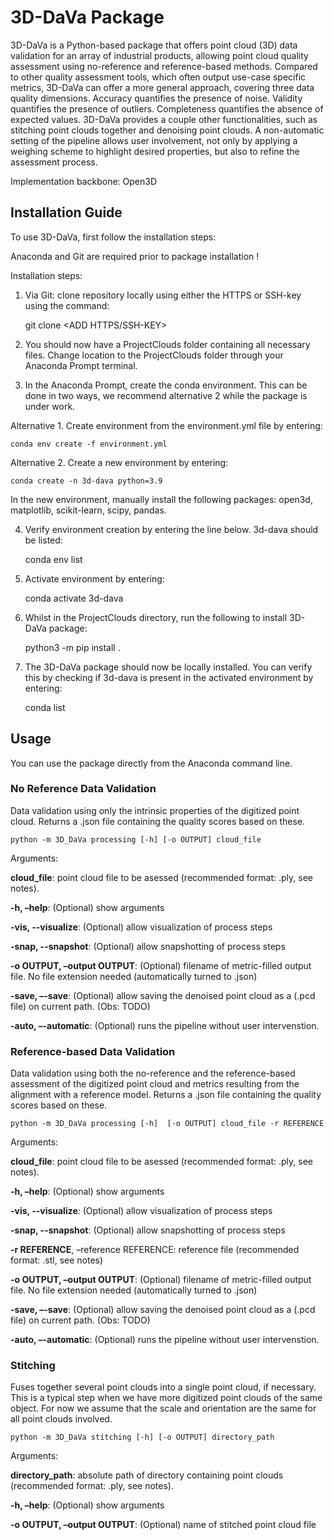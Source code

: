 <h1> 3D-DaVa Package </h1>

3D-DaVa is a Python-based package that offers point cloud (3D) data validation for an array of industrial products, allowing  point cloud quality assessment using no-reference and reference-based methods. Compared to other quality assessment tools, which often output use-case specific metrics, 3D-DaVa can offer a more general approach, covering three data quality dimensions. Accuracy quantifies the presence of noise. Validity quantifies the presence of outliers. Completeness quantifies the absence of expected values. 3D-DaVa provides a couple other functionalities, such as stitching point clouds together and denoising point clouds. A non-automatic setting of the pipeline allows user involvement, not only by applying a weighing scheme to highlight desired properties, but also to refine the assessment process.

Implementation backbone: Open3D


<h2> Installation Guide </h2>

To use 3D-DaVa, first follow the installation steps:

Anaconda and Git are required prior to package installation !

Installation steps:

1. Via Git: clone repository locally using either the HTTPS or SSH-key using the command:

    git clone <ADD HTTPS/SSH-KEY>

2. You should now have a ProjectClouds folder containing all necessary files. Change location to the ProjectClouds folder through your Anaconda Prompt terminal.

3. In the Anaconda Prompt, create the conda environment. This can be done in two ways, we recommend alternative 2 while the package is under work.

Alternative 1. Create environment from the environment.yml file by entering:

    conda env create -f environment.yml

Alternative 2. Create a new environment by entering:

    conda create -n 3d-dava python=3.9

In the new environment, manually install the following packages: open3d, matplotlib, scikit-learn, scipy, pandas.

4. Verify environment creation by entering the line below. 3d-dava should be listed:

    conda env list

5. Activate environment by entering:

    conda activate 3d-dava

6. Whilst in the ProjectClouds directory, run the following to install 3D-DaVa package:

    python3 -m pip install .

7. The 3D-DaVa package should now be locally installed. You can verify this by checking if 3d-dava is present in the activated environment by entering:

    conda list


<h2> Usage </h2>

You can use the package directly from the Anaconda command line.

<h3> No Reference Data Validation </h3>

Data validation using only the intrinsic properties of the digitized point cloud. Returns a .json file containing the quality scores based on these.

    python -m 3D_DaVa processing [-h] [-o OUTPUT] cloud_file

Arguments:

**cloud_file**: point cloud file to be asessed (recommended format: .ply, see notes).

**-h, –help**: (Optional) show arguments

**-vis, --visualize**: (Optional) allow visualization of process steps

**-snap, --snapshot**: (Optional) allow snapshotting of process steps

**-o OUTPUT, –output OUTPUT**: (Optional) filename of metric-filled output file. No file extension needed (automatically turned to .json)

**-save, –-save**: (Optional) allow saving the denoised point cloud as a (.pcd file) on current path. (Obs: TODO)

**-auto, –-automatic**: (Optional) runs the pipeline without user intervenstion.

<h3> Reference-based Data Validation </h3>

Data validation using both the no-reference and the reference-based assessment of the digitized point cloud and metrics resulting from the alignment with a reference model. Returns a .json file containing the quality scores based on these.

    python -m 3D_DaVa processing [-h]  [-o OUTPUT] cloud_file -r REFERENCE

Arguments:

**cloud_file**: point cloud file to be asessed (recommended format: .ply, see notes).

**-h, –help**: (Optional) show arguments

**-vis, --visualize**: (Optional) allow visualization of process steps

**-snap, --snapshot**: (Optional) allow snapshotting of process steps

**-r REFERENCE**, –reference REFERENCE: reference file (recommended format: .stl, see notes)

**-o OUTPUT, –output OUTPUT**: (Optional) filename of metric-filled output file. No file extension needed (automatically turned to .json)

**-save, –-save**: (Optional) allow saving the denoised point cloud as a (.pcd file) on current path. (Obs: TODO)

**-auto, –-automatic**: (Optional) runs the pipeline without user intervenstion.


<h3> Stitching </h3>

Fuses together several point clouds into a single point cloud, if necessary. This is a typical step when we have more digitized point clouds of the same object. For now we assume that the scale and orientation are the same for all point clouds involved.

    python -m 3D_DaVa stitching [-h] [-o OUTPUT] directory_path

Arguments:

**directory_path**: absolute path of directory containing point clouds (recommended format: .ply, see notes).

**-h, –help**: (Optional) show arguments

**-o OUTPUT, –output OUTPUT**: (Optional) name of stitched point cloud file
